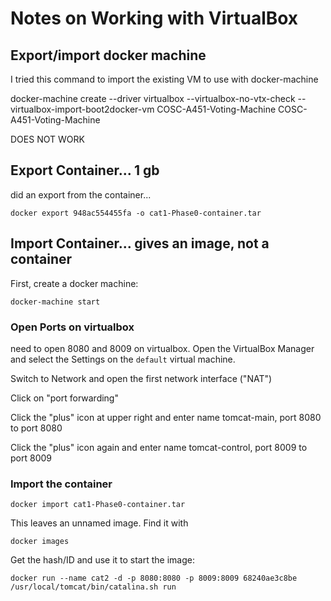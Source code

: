 # Notes on Working with VirtualBox

## Export/import docker machine

I tried this command to import the existing VM to use with docker-machine

docker-machine create --driver virtualbox --virtualbox-no-vtx-check --virtualbox-import-boot2docker-vm COSC-A451-Voting-Machine COSC-A451-Voting-Machine

DOES NOT WORK

## Export Container... 1 gb

did an export from the container...

`docker export 948ac554455fa -o cat1-Phase0-container.tar`

## Import Container... gives an image, not a container

First, create a docker machine:

`docker-machine start`

### Open Ports on virtualbox

need to open 8080 and 8009 on virtualbox.  Open the VirtualBox Manager and select the Settings on the `default` virtual machine.

Switch to Network and open the first network interface ("NAT")

Click on "port forwarding"

Click the "plus" icon at upper right and enter name tomcat-main, port 8080 to port 8080

Click the "plus" icon again and enter name tomcat-control, port 8009 to port 8009

### Import the container

`docker import cat1-Phase0-container.tar`

This leaves an unnamed image.  Find it with 

`docker images`

Get the hash/ID and use it to start the image:

`docker run --name cat2 -d -p 8080:8080 -p 8009:8009 68240ae3c8be /usr/local/tomcat/bin/catalina.sh run`

